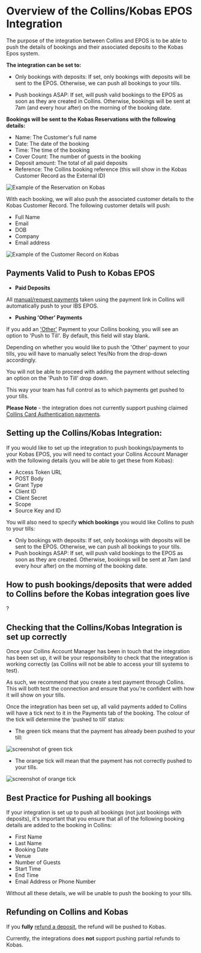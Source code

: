 # Overview of the Collins/Kobas EPOS Integration

The purpose of the integration between Collins and EPOS is to be able to push the details of bookings and their associated deposits to the Kobas Epos system. 

**The integration can be set to:**

* Only bookings with deposits: If set, only bookings with deposits will be sent to the EPOS. Otherwise, we can push all bookings to your tills.

* Push bookings ASAP: If set, will push valid bookings to the EPOS as soon as they are created in Collins. Otherwise, bookings will be sent at 7am (and every hour after) on the morning of the booking date.

**Bookings will be sent to the Kobas Reservations with the following details:**

* Name: The Customer's full name
* Date: The date of the booking
* Time: The time of the booking
* Cover Count: The number of guests in the booking
* Deposit amount: The total of all paid deposits
* Reference: The Collins booking reference (this will show in the Kobas Customer Record as the External ID) 

![Example of the Reservation on Kobas](https://static.designmynight.com/uploads/2018/11/Kobas-reservation.png)

With each booking, we will also push the associated customer details to the Kobas Customer Record. The following customer details will push:

* Full Name
* Email
* DOB
* Company
* Email address

![Example of the Customer Record on Kobas](https://static.designmynight.com/uploads/2018/11/Kobas-customer-2.png)

## Payments Valid to Push to Kobas EPOS

* **Paid Deposits** 

All [manual/request payments](https://collins.uservoice.com/knowledgebase/articles/478069-collins-pay-how-to) taken using the payment link in Collins will automatically push to your IBS EPOS. 

* **Pushing 'Other' Payments**

If you add an ['Other'](https://collins.uservoice.com/knowledgebase/articles/478056-within-a-booking-enquiry-recording-payments-made) Payment to your Collins booking, you will see an option to 'Push to Till'. By default, this field will stay blank. 

Depending on whether you would like to push the 'Other' payment to your tills, you will have to manually select Yes/No from the drop-down accordingly. 

You will not be able to proceed with adding the payment without selecting an option on the 'Push to Till' drop down.

This way your team has full control as to which payments get pushed to your tills.

**Please Note** - the integration does not currently support pushing claimed [Collins Card Authentication payments](https://collins.uservoice.com/knowledgebase/articles/478064-card-authentication-how-to). 

## Setting up the Collins/Kobas Integration:
If you would like to set up the integration to push bookings/payments to your Kobas EPOS, you will need to contact your Collins Account Manager with the following details (you will be able to get these from Kobas):

* Access Token URL 
* POST Body
* Grant Type
* Client ID
* Client Secret
* Scope
* Source Key and ID 

You will also need to specify **which bookings** you would like Collins to push to your tills:

* Only bookings with deposits: If set, only bookings with deposits will be sent to the EPOS. Otherwise, we can push all bookings to your tills.
* Push bookings ASAP: If set, will push valid bookings to the EPOS as soon as they are created. Otherwise, bookings will be sent at 7am (and every hour after) on the morning of the booking date.

## How to push bookings/deposits that were added to Collins before the Kobas integration goes live

?

## Checking that the Collins/Kobas Integration is set up correctly
Once your Collins Account Manager has been in touch that the integration has been set up, it will be your responsibility to check that the integration is working correctly (as Collins will not be able to access your till systems to test). 

As such, we recommend that you create a test payment through Collins. This will both test the connection and ensure that you're confident with how it will show on your tills.

Once the integration has been set up, all valid payments added to Collins will have a tick next to it in the Payments tab of the booking. The colour of the tick will determine the 'pushed to till' status:

* The green tick means that the payment has already been pushed to your till:

![screenshot of green tick](https://static.designmynight.com/uploads/2017/11/pushed-to-till-optimised.png) 

* The orange tick will mean that the payment has not correctly pushed to your tills. 

![screenshot of orange tick](https://static.designmynight.com/uploads/2017/11/not-pushed-to-till-optimised.png) 

## Best Practice for Pushing all bookings
If your integration is set up to push all bookings (not just bookings with deposits), it's important that you ensure that all of the following booking details are added to the booking in Collins:

* First Name
* Last Name 
* Booking Date
* Venue
* Number of Guests
* Start Time
* End Time
* Email Address or Phone Number

Without all these details, we will be unable to push the booking to your tills. 


## Refunding on Collins and Kobas

If you **fully** [refund a deposit](https://collins.uservoice.com/knowledgebase/articles/803478-collins-pay-how-do-i-refund-a-customer), the refund will be pushed to Kobas.

Currently, the integrations does **not** support pushing partial refunds to Kobas. 



